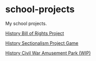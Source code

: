 # school-projects
My school projects.

[History Bill of Rights Project](http://jsommer.tk/school-projects/history-bill-of-rights)

[History Sectionalism Project Game](http://jsommer.tk/school-projects/history-sectionalism)

[History Civil War Amusement Park (WIP)](http://jsommer.tk/school-projects/history-civil-war-park)
